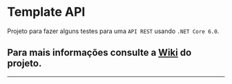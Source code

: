 # Template API

Projeto para fazer alguns testes para uma `API REST` usando `.NET Core 6.0`.

## Para mais informações consulte a [Wiki] do projeto.
___

[Wiki]: <https://github.com/RenatoPacheco/DotNetCore.TemplateApi/wiki>